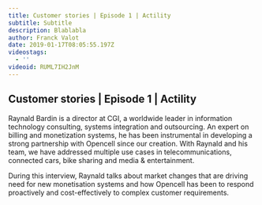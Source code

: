 ```yaml
---
title: Customer stories | Episode 1 | Actility
subtitle: Subtitle
description: Blablabla
author: Franck Valot
date: 2019-01-17T08:05:55.197Z
videostags:
  - ''
videoid: RUML7IH2JnM
---
```

## Customer stories | Episode 1 | Actility

Raynald Bardin is a director at CGI, a worldwide leader in information technology consulting, systems integration and outsourcing. An expert on billing and monetization systems, he has been instrumental in developing a strong partnership with Opencell since our creation. With Raynald and his team, we have addressed multiple use cases in telecommunications, connected cars, bike sharing and media & entertainment.

During this interview, Raynald talks about market changes that are driving need for new monetisation systems and how Opencell has been to respond proactively and cost-effectively to complex customer requirements.
